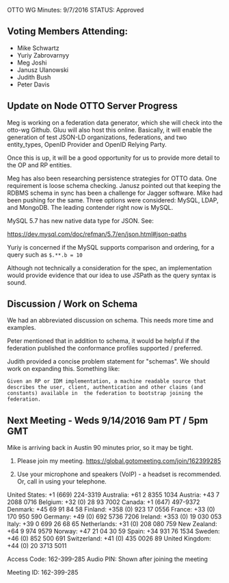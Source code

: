 OTTO WG Minutes: 9/7/2016
STATUS: Approved

## Voting Members Attending:
 - Mike Schwartz
 - Yuriy Zabrovarnyy
 - Meg Joshi
 - Janusz Ulanowski
 - Judith Bush
 - Peter Davis

## Update on Node OTTO Server Progress

Meg is working on a federation data generator, which
she will check into the otto-wg Github. Gluu will also host this
online. Basically, it will enable the generation of test JSON-LD
organizations, federations, and two entity_types, OpenID Provider
and OpenID Relying Party.

Once this is up, it will be a good opportunity for us to provide more
detail to the OP and RP entities.

Meg has also been researching persistence strategies for OTTO
data. One requirement is loose schema checking. Janusz pointed out
that keeping the RDBMS schema in sync has been a challenge for Jagger
software. Mike had been pushing for the same. Three options
were considered: MySQL, LDAP, and MongoDB. The leading contender
right now is MySQL.

MySQL 5.7 has new native data type for JSON. See:

https://dev.mysql.com/doc/refman/5.7/en/json.html#json-paths

Yuriy is concerned if the MySQL supports comparison and ordering, for a
 query such as `$.**.b = 10`

Although not technically a consideration for the spec, an implementation
would provide evidence that our idea to use JSPath as the query syntax
is sound.

## Discussion / Work on Schema

We had an abbreviated discussion on schema. This needs more time and
examples.

Peter mentioned that in addition to schema, it would be helpful if
the federation published the conformance profiles supported / preferred.

Judith provided a concise problem statement for "schemas". We should
work on expanding this. Something like:

```
Given an RP or IDM implementation, a machine readable source that
describes the user, client, authentication and other claims (and
constants) available in  the federation to bootstrap joining the
federation.

```


## Next Meeting - Weds 9/14/2016 9am PT / 5pm GMT

Mike is arriving back in Austin 90 minutes prior, so it may
be tight.

1.  Please join my meeting.
https://global.gotomeeting.com/join/162399285

2.  Use your microphone and speakers (VoIP) - a headset is recommended.  
Or, call in using your telephone.

United States: +1 (669) 224-3319
Australia: +61 2 8355 1034
Austria: +43 7 2088 0716
Belgium: +32 (0) 28 93 7002
Canada: +1 (647) 497-9372
Denmark: +45 69 91 84 58
Finland: +358 (0) 923 17 0556
France: +33 (0) 170 950 590
Germany: +49 (0) 692 5736 7206
Ireland: +353 (0) 19 030 053
Italy: +39 0 699 26 68 65
Netherlands: +31 (0) 208 080 759
New Zealand: +64 9 974 9579
Norway: +47 21 04 30 59
Spain: +34 931 76 1534
Sweden: +46 (0) 852 500 691
Switzerland: +41 (0) 435 0026 89
United Kingdom: +44 (0) 20 3713 5011

Access Code: 162-399-285
Audio PIN: Shown after joining the meeting

Meeting ID: 162-399-285

